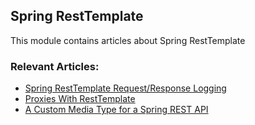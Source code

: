 ## Spring RestTemplate

This module contains articles about Spring RestTemplate

### Relevant Articles:

- [Spring RestTemplate Request/Response Logging](https://www.baeldung.com/spring-resttemplate-logging)
- [Proxies With RestTemplate](https://www.baeldung.com/java-resttemplate-proxy)
- [A Custom Media Type for a Spring REST API](https://www.baeldung.com/spring-rest-custom-media-type)

